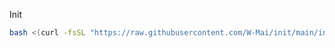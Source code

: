 Init

```bash
bash <(curl -fsSL "https://raw.githubusercontent.com/W-Mai/init/main/init??$(date +%s)")
```

